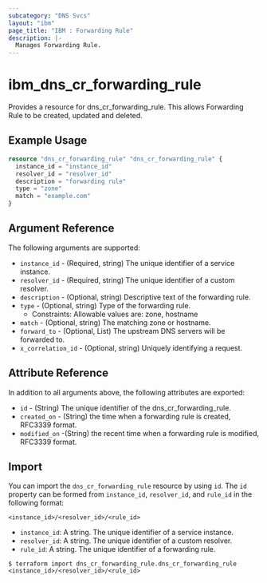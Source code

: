 ```yaml
---
subcategory: "DNS Svcs"
layout: "ibm"
page_title: "IBM : Forwarding Rule"
description: |-
  Manages Forwarding Rule.
---
```


# ibm_dns_cr_forwarding_rule

Provides a resource for dns_cr_forwarding_rule. This allows Forwarding Rule to be created, updated and deleted.

## Example Usage

```terraform
resource "dns_cr_forwarding_rule" "dns_cr_forwarding_rule" {
  instance_id = "instance_id"
  resolver_id = "resolver_id"
  description = "forwarding rule"
  type = "zone"
  match = "example.com"
}
```

## Argument Reference

The following arguments are supported:

* `instance_id` - (Required, string) The unique identifier of a service instance.
* `resolver_id` - (Required, string) The unique identifier of a custom resolver.
* `description` - (Optional, string) Descriptive text of the forwarding rule.
* `type` - (Optional, string) Type of the forwarding rule.
  * Constraints: Allowable values are: zone, hostname
* `match` - (Optional, string) The matching zone or hostname.
* `forward_to` - (Optional, List) The upstream DNS servers will be forwarded to.
* `x_correlation_id` - (Optional, string) Uniquely identifying a request.

## Attribute Reference

In addition to all arguments above, the following attributes are exported:

* `id` - (String) The unique identifier of the dns_cr_forwarding_rule.
* `created_on` - (String) the time when a forwarding rule is created, RFC3339 format.
* `modified_on` -(String) the recent time when a forwarding rule is modified, RFC3339 format.

## Import

You can import the `dns_cr_forwarding_rule` resource by using `id`.
The `id` property can be formed from `instance_id`, `resolver_id`, and `rule_id` in the following format:

```
<instance_id>/<resolver_id>/<rule_id>
```
* `instance_id`: A string. The unique identifier of a service instance.
* `resolver_id`: A string. The unique identifier of a custom resolver.
* `rule_id`: A string. The unique identifier of a forwarding rule.

```
$ terraform import dns_cr_forwarding_rule.dns_cr_forwarding_rule <instance_id>/<resolver_id>/<rule_id>
```
